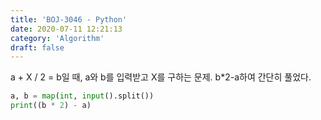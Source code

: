 ```yaml
---
title: 'BOJ-3046 - Python'
date: 2020-07-11 12:21:13
category: 'Algorithm'
draft: false
---
```

a + X / 2 = b일 때, a와 b를 입력받고 X를 구하는 문제. b\*2-a하여 간단히 풀었다.
```python
a, b = map(int, input().split())
print((b * 2) - a)

```